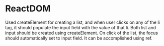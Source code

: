 # ReactDOM
Used createElement  for creating a list, and when user clicks on any of the li tag, it should populate the input field with the value of that li. Both list and input should be created using createElement.
On click of the list, the focus should automatically set to input field. It can be accomplished using ref.
